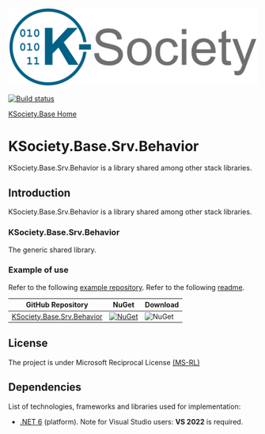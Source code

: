 ![Logo](https://github.com/K-Society/KSociety.Base/blob/experimental/docs/K-Society__Logo_vs-negative.png)

[![Build status](https://ci.appveyor.com/api/projects/status/svxutqmffkucfp0r?svg=true)](https://ci.appveyor.com/project/maniglia/ksociety-base)

[KSociety.Base Home](https://github.com/K-Society/KSociety.Base)

# KSociety.Base.Srv.Behavior

KSociety.Base.Srv.Behavior is a library shared among other stack libraries.

## Introduction

KSociety.Base.Srv.Behavior is a library shared among other stack libraries.

### KSociety.Base.Srv.Behavior
The generic shared library.

### Example of use
Refer to the following [example repository](https://github.com/K-Society/KSociety.Example).
Refer to the following [readme](https://github.com/K-Society/KSociety.Example/tree/master/docs/KSociety.Example.Srv.Behavior).

| GitHub Repository | NuGet | Download |
| ------------- | ------------- | ------------- |
| [KSociety.Base.Srv.Behavior](https://github.com/K-Society/KSociety.Base/tree/master/Src/01/KSociety.Base.Srv.Behavior) | [![NuGet](https://img.shields.io/nuget/v/KSociety.Base.Srv.Behavior)](https://www.nuget.org/packages/KSociety.Base.Srv.Behavior) | ![NuGet](https://img.shields.io/nuget/dt/KSociety.Base.Srv.Behavior) |

## License
The project is under Microsoft Reciprocal License [(MS-RL)](http://www.opensource.org/licenses/MS-RL)

## Dependencies

List of technologies, frameworks and libraries used for implementation:

- [.NET 6](https://dotnet.microsoft.com/download/dotnet/6.0) (platform). Note for Visual Studio users: **VS 2022** is required.